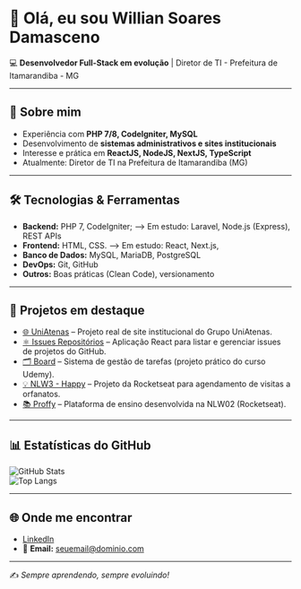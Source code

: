 # 👋 Olá, eu sou Willian Soares Damasceno  

💻 **Desenvolvedor Full-Stack em evolução** | Diretor de TI - Prefeitura de Itamarandiba - MG 

---

## 🚀 Sobre mim
- Experiência com **PHP 7/8, CodeIgniter, MySQL**  
- Desenvolvimento de **sistemas administrativos e sites institucionais**  
- Interesse e prática em **ReactJS, NodeJS, NextJS, TypeScript**  
- Atualmente: Diretor de TI na Prefeitura de Itamarandiba (MG)  

---

## 🛠️ Tecnologias & Ferramentas
- **Backend:** PHP 7, CodeIgniter; --> Em estudo: Laravel, Node.js (Express), REST APIs  
- **Frontend:** HTML, CSS. --> Em estudo: React, Next.js,   
- **Banco de Dados:** MySQL, MariaDB, PostgreSQL  
- **DevOps:** Git, GitHub
- **Outros:** Boas práticas (Clean Code), versionamento  

---

## 📌 Projetos em destaque
- [🌐 UniAtenas](https://github.com/wsdsoares/uniatenas) – Projeto real de site institucional do Grupo UniAtenas.  
- [⚛️ Issues Repositórios](https://github.com/wsdsoares/issuesRepositorios) – Aplicação React para listar e gerenciar issues de projetos do GitHub.  
- [🗂️ Board](https://github.com/wsdsoares/board) – Sistema de gestão de tarefas (projeto prático do curso Udemy).  
- [💡 NLW3 - Happy](https://github.com/wsdsoares/nlw3Soares) – Projeto da Rocketseat para agendamento de visitas a orfanatos.  
- [📚 Proffy](https://github.com/wsdsoares/NLW02-courses-Proffy) – Plataforma de ensino desenvolvida na NLW02 (Rocketseat).  

---

## 📊 Estatísticas do GitHub
![GitHub Stats](https://github-readme-stats.vercel.app/api?username=wsdsoares&show_icons=true&theme=dracula)  
![Top Langs](https://github-readme-stats.vercel.app/api/top-langs/?username=wsdsoares&layout=compact&theme=dracula)

---

## 🌐 Onde me encontrar
- [LinkedIn](https://www.linkedin.com/in/...)  
- 📧 **Email:** seuemail@dominio.com  

---
✍️ *Sempre aprendendo, sempre evoluindo!*

